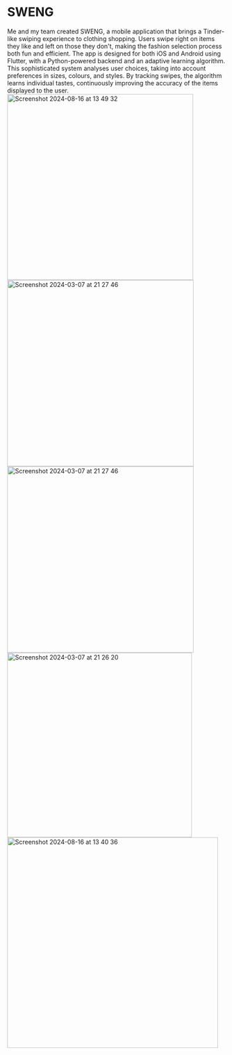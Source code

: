 # SWENG
Me and my team created SWENG, a mobile application that brings a Tinder-like swiping experience to clothing shopping. Users swipe right on items they like and left on those they don't, making the fashion selection process both fun and efficient. The app is designed for both iOS and Android using Flutter, with a Python-powered backend and an adaptive learning algorithm. This sophisticated system analyses user choices, taking into account preferences in sizes, colours, and styles. By tracking swipes, the algorithm learns individual tastes, continuously improving the accuracy of the items displayed to the user.
<img width="428" alt="Screenshot 2024-08-16 at 13 49 32" src="https://github.com/user-attachments/assets/18673b91-5384-40f6-aaaf-6ea64f8a05df">
<img width="429" alt="Screenshot 2024-03-07 at 21 27 46" src="https://github.com/user-attachments/assets/098d9156-02c6-46f2-9859-b33aec5009e1">
<img width="429" alt="Screenshot 2024-03-07 at 21 27 46" src="https://github.com/user-attachments/assets/9642236d-b8e7-4907-8da8-0f7798443c7c">
<img width="425" alt="Screenshot 2024-03-07 at 21 26 20" src="https://github.com/user-attachments/assets/5983de04-aff7-4dc1-a89b-228f13b0a166">
<img width="485" alt="Screenshot 2024-08-16 at 13 40 36" src="https://github.com/user-attachments/assets/6a078024-ea3c-41e9-a195-259483d0df69">
